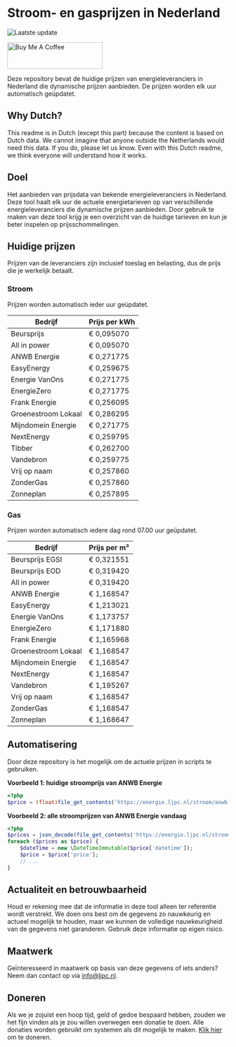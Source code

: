 # Stroom- en gasprijzen in Nederland

![Laatste update](https://img.shields.io/badge/laatste%20update-2025--06--29%2000%3A00%20CET-brightgreen)

<a href="https://www.buymeacoffee.com/Lars-" target="_blank"><img src="https://cdn.buymeacoffee.com/buttons/v2/default-orange.png" alt="Buy Me A Coffee" height="60" style="height: 60px !important;width: 217px !important;" ></a>

Deze repository bevat de huidige prijzen van energieleveranciers in Nederland die dynamische prijzen aanbieden. De prijzen worden elk uur automatisch geüpdatet.

## Why Dutch?

This readme is in Dutch (except this part) because the content is based on Dutch data. We cannot imagine that anyone outside the Netherlands would need this data. If you do, please let us know. Even with this Dutch readme, we think
everyone will understand how it works.

## Doel

Het aanbieden van prijsdata van bekende energieleveranciers in Nederland. Deze tool haalt elk uur de actuele energietarieven op van verschillende energieleveranciers die dynamische prijzen aanbieden. Door gebruik te maken van deze tool
krijg je een overzicht van de huidige tarieven en kun je beter inspelen op prijsschommelingen.

## Huidige prijzen

Prijzen van de leveranciers zijn inclusief toeslag en belasting, dus de prijs die je werkelijk betaalt.

### Stroom

Prijzen worden automatisch ieder uur geüpdatet.

 Bedrijf | Prijs per kWh 
---------|---------------
Beursprijs | € 0,095070
All in power | € 0,095070
ANWB Energie | € 0,271775
EasyEnergy | € 0,259675
Energie VanOns | € 0,271775
EnergieZero | € 0,271775
Frank Energie | € 0,256095
Groenestroom Lokaal | € 0,286295
Mijndomein Energie | € 0,271775
NextEnergy | € 0,259795
Tibber | € 0,262700
Vandebron | € 0,259775
Vrij op naam | € 0,257860
ZonderGas | € 0,257860
Zonneplan | € 0,257895


### Gas

Prijzen worden automatisch iedere dag rond 07.00 uur geüpdatet.

 Bedrijf | Prijs per m³ 
---------|--------------
Beursprijs EGSI | € 0,321551
Beursprijs EOD | € 0,319420
All in power | € 0,319420
ANWB Energie | € 1,168547
EasyEnergy | € 1,213021
Energie VanOns | € 1,173757
EnergieZero | € 1,171880
Frank Energie | € 1,165968
Groenestroom Lokaal | € 1,168547
Mijndomein Energie | € 1,168547
NextEnergy | € 1,168547
Vandebron | € 1,195267
Vrij op naam | € 1,168547
ZonderGas | € 1,168547
Zonneplan | € 1,168647


## Automatisering

Door deze repository is het mogelijk om de actuele prijzen in scripts te gebruiken.

**Voorbeeld 1: huidige stroomprijs van ANWB Energie**

```php
<?php
$price = (float)file_get_contents('https://energie.ljpc.nl/stroom/anwb-energie-nu.txt');

```

**Voorbeeld 2: alle stroomprijzen van ANWB Energie vandaag**

```php
<?php
$prices = json_decode(file_get_contents('https://energie.ljpc.nl/stroom/all-in-power-vandaag.json'),true);
foreach ($prices as $price) {
    $dateTime = new \DateTimeImmutable($price['datetime']);
    $price = $price['price'];
    // ...
}
```

## Actualiteit en betrouwbaarheid

Houd er rekening mee dat de informatie in deze tool alleen ter referentie wordt verstrekt. We doen ons best om de gegevens zo nauwkeurig en actueel mogelijk te houden, maar we kunnen de volledige nauwkeurigheid van de gegevens niet
garanderen. Gebruik deze informatie op eigen risico.

## Maatwerk

Geïnteresseerd in maatwerk op basis van deze gegevens of iets anders? Neem dan contact op
via [info@ljpc.nl](mailto:info@ljpc.nl?subject=Energie%20prijzen).

## Doneren

Als we je zojuist een hoop tijd, geld of gedoe bespaard hebben, zouden we het fijn vinden als je zou willen overwegen een
donatie te doen. Alle donaties worden gebruikt om systemen als dit mogelijk te
maken. [Klik hier](https://www.buymeacoffee.com/Lars-) om te doneren.
